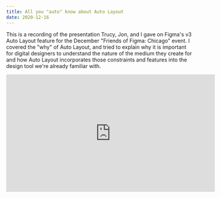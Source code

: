 ```yaml
---
title: All you "auto" know about Auto Layout
date: 2020-12-16
---
```


This is a recording of the presentation Trucy, Jon, and I gave on Figma's v3 Auto Layout feature for the December "Friends of Figma: Chicago" event. I covered the "why" of Auto Layout, and tried to explain why it is important for digital designers to understand the nature of the medium they create for and how Auto Layout incorporates those constraints and features into the design tool we're already familiar with.

<iframe width="560" height="315" src="https://www.youtube.com/embed/pP5-CwrDSjo" frameborder="0" allow="accelerometer; autoplay; clipboard-write; encrypted-media; gyroscope; picture-in-picture" allowfullscreen></iframe>

